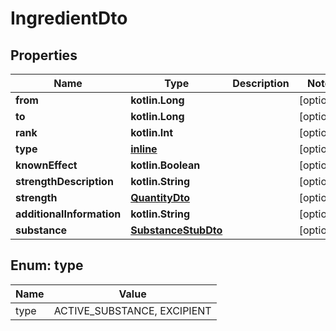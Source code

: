 
# IngredientDto

## Properties
Name | Type | Description | Notes
------------ | ------------- | ------------- | -------------
**from** | **kotlin.Long** |  |  [optional]
**to** | **kotlin.Long** |  |  [optional]
**rank** | **kotlin.Int** |  |  [optional]
**type** | [**inline**](#TypeEnum) |  |  [optional]
**knownEffect** | **kotlin.Boolean** |  |  [optional]
**strengthDescription** | **kotlin.String** |  |  [optional]
**strength** | [**QuantityDto**](QuantityDto.md) |  |  [optional]
**additionalInformation** | **kotlin.String** |  |  [optional]
**substance** | [**SubstanceStubDto**](SubstanceStubDto.md) |  |  [optional]


<a name="TypeEnum"></a>
## Enum: type
Name | Value
---- | -----
type | ACTIVE_SUBSTANCE, EXCIPIENT



